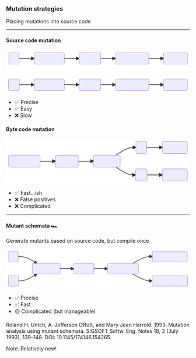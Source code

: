 ### Mutation strategies

Placing mutations into source code

---

<div class="r-hstack items-start items-gap">

<div class="fragment semi-fade-out" data-fragment-index="1">

#### Source code mutation

![Source code mutation](/img/source-code-mutation.svg)

- ✅ Precise
- ✅ Easy
- ❌ Slow

</div>
<div class="fragment custom semi-fade-in" data-fragment-index="1">

#### Byte code mutation

![Byte code mutation](/img/byte-code-mutation.svg)

- ✅ Fast...ish
- ❌ False positives
- ❌ Complicated

</div>

</div>

---

#### Mutant schemata 🏎

Generate mutants based on source code, but compile once

![Mutant schemata](/img/mutant-schemata-mutation.svg)

* ✅ Precise
* ✅ Fast
* 🟡 Complicated (but manageable)

Roland H. Untch, A. Jefferson Offutt, and Mary Jean Harrold. 1993. Mutation analysis using mutant schemata. SIGSOFT Softw. Eng. Notes 18, 3 (July 1993), 139–148. DOI: 10.1145/174146.154265.
<!-- .element: class="attribution" -->

Note: Relatively new!
